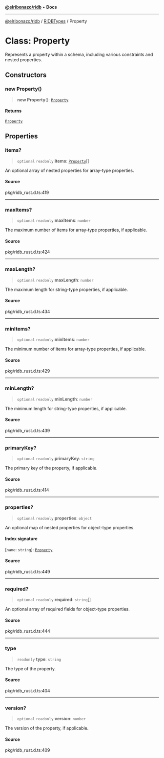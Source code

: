 [**@elribonazo/ridb**](../../../README.md) • **Docs**

***

[@elribonazo/ridb](../../../README.md) / [RIDBTypes](../README.md) / Property

# Class: Property

Represents a property within a schema, including various constraints and nested properties.

## Constructors

### new Property()

> **new Property**(): [`Property`](Property.md)

#### Returns

[`Property`](Property.md)

## Properties

### items?

> `optional` `readonly` **items**: [`Property`](Property.md)[]

An optional array of nested properties for array-type properties.

#### Source

pkg/ridb\_rust.d.ts:419

***

### maxItems?

> `optional` `readonly` **maxItems**: `number`

The maximum number of items for array-type properties, if applicable.

#### Source

pkg/ridb\_rust.d.ts:424

***

### maxLength?

> `optional` `readonly` **maxLength**: `number`

The maximum length for string-type properties, if applicable.

#### Source

pkg/ridb\_rust.d.ts:434

***

### minItems?

> `optional` `readonly` **minItems**: `number`

The minimum number of items for array-type properties, if applicable.

#### Source

pkg/ridb\_rust.d.ts:429

***

### minLength?

> `optional` `readonly` **minLength**: `number`

The minimum length for string-type properties, if applicable.

#### Source

pkg/ridb\_rust.d.ts:439

***

### primaryKey?

> `optional` `readonly` **primaryKey**: `string`

The primary key of the property, if applicable.

#### Source

pkg/ridb\_rust.d.ts:414

***

### properties?

> `optional` `readonly` **properties**: `object`

An optional map of nested properties for object-type properties.

#### Index signature

 \[`name`: `string`\]: [`Property`](Property.md)

#### Source

pkg/ridb\_rust.d.ts:449

***

### required?

> `optional` `readonly` **required**: `string`[]

An optional array of required fields for object-type properties.

#### Source

pkg/ridb\_rust.d.ts:444

***

### type

> `readonly` **type**: `string`

The type of the property.

#### Source

pkg/ridb\_rust.d.ts:404

***

### version?

> `optional` `readonly` **version**: `number`

The version of the property, if applicable.

#### Source

pkg/ridb\_rust.d.ts:409
